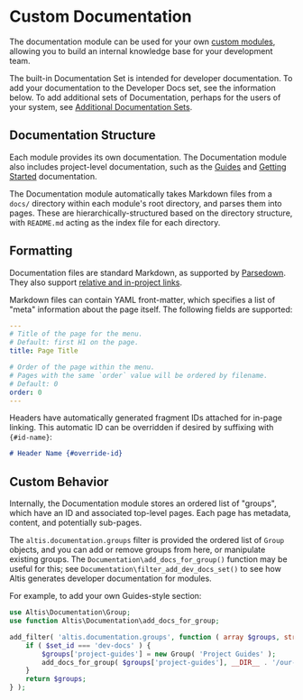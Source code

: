 # Custom Documentation

The documentation module can be used for your own [custom modules](docs://getting-started/custom-modules.md), allowing you to build an internal knowledge base for your development team.

The built-in Documentation Set is intended for developer documentation. To add your documentation to the Developer Docs set, see the information below. To add additional sets of Documentation, perhaps for the users of your system, see [Additional Documentation Sets](./additional-doc-set.md).     

## Documentation Structure

Each module provides its own documentation. The Documentation module also includes project-level documentation, such as the [Guides](docs://guides/) and [Getting Started](docs://getting-started/) documentation.

The Documentation module automatically takes Markdown files from a `docs/` directory within each module's root directory, and parses them into pages. These are hierarchically-structured based on the directory structure, with `README.md` acting as the index file for each directory.


## Formatting

Documentation files are standard Markdown, as supported by [Parsedown](https://parsedown.org/). They also support [relative and in-project links](linking.md).

Markdown files can contain YAML front-matter, which specifies a list of "meta" information about the page itself. The following fields are supported:

```yaml
---
# Title of the page for the menu.
# Default: first H1 on the page.
title: Page Title

# Order of the page within the menu.
# Pages with the same `order` value will be ordered by filename.
# Default: 0
order: 0
---
```

Headers have automatically generated fragment IDs attached for in-page linking. This automatic ID can be overridden if desired by suffixing with `{#id-name}`:

```md
# Header Name {#override-id}
```


## Custom Behavior

Internally, the Documentation module stores an ordered list of "groups", which have an ID and associated top-level pages. Each page has metadata, content, and potentially sub-pages.

The `altis.documentation.groups` filter is provided the ordered list of `Group` objects, and you can add or remove groups from here, or manipulate existing groups. The `Documentation\add_docs_for_group()` function may be useful for this; see `Documentation\filter_add_dev_docs_set()` to see how Altis generates developer documentation for modules.

For example, to add your own Guides-style section:

```php
use Altis\Documentation\Group;
use function Altis\Documentation\add_docs_for_group;

add_filter( 'altis.documentation.groups', function ( array $groups, string $set_id ) {
	if ( $set_id === 'dev-docs' ) {
		$groups['project-guides'] = new Group( 'Project Guides' );
		add_docs_for_group( $groups['project-guides'], __DIR__ . '/our-guides' );
	}
	return $groups;
} );
```
